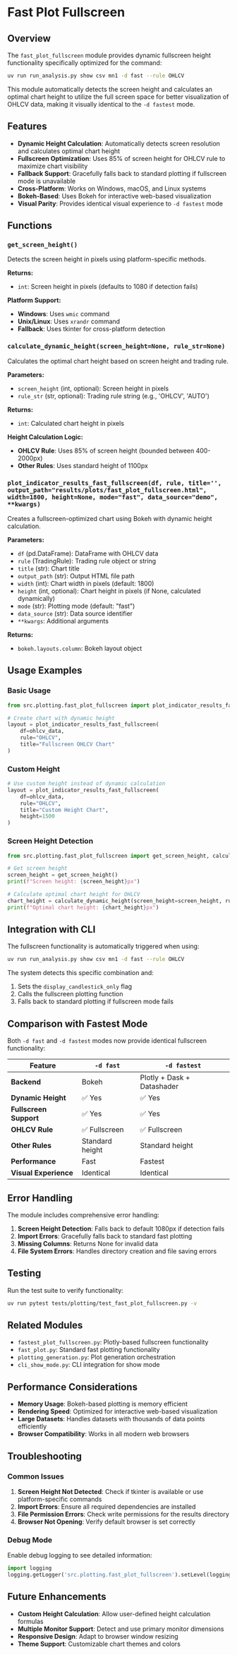 # Fast Plot Fullscreen

## Overview

The `fast_plot_fullscreen` module provides dynamic fullscreen height functionality specifically optimized for the command:

```bash
uv run run_analysis.py show csv mn1 -d fast --rule OHLCV
```

This module automatically detects the screen height and calculates an optimal chart height to utilize the full screen space for better visualization of OHLCV data, making it visually identical to the `-d fastest` mode.

## Features

- **Dynamic Height Calculation**: Automatically detects screen resolution and calculates optimal chart height
- **Fullscreen Optimization**: Uses 85% of screen height for OHLCV rule to maximize chart visibility
- **Fallback Support**: Gracefully falls back to standard plotting if fullscreen mode is unavailable
- **Cross-Platform**: Works on Windows, macOS, and Linux systems
- **Bokeh-Based**: Uses Bokeh for interactive web-based visualization
- **Visual Parity**: Provides identical visual experience to `-d fastest` mode

## Functions

### `get_screen_height()`

Detects the screen height in pixels using platform-specific methods.

**Returns:**
- `int`: Screen height in pixels (defaults to 1080 if detection fails)

**Platform Support:**
- **Windows**: Uses `wmic` command
- **Unix/Linux**: Uses `xrandr` command
- **Fallback**: Uses tkinter for cross-platform detection

### `calculate_dynamic_height(screen_height=None, rule_str=None)`

Calculates the optimal chart height based on screen height and trading rule.

**Parameters:**
- `screen_height` (int, optional): Screen height in pixels
- `rule_str` (str, optional): Trading rule string (e.g., 'OHLCV', 'AUTO')

**Returns:**
- `int`: Calculated chart height in pixels

**Height Calculation Logic:**
- **OHLCV Rule**: Uses 85% of screen height (bounded between 400-2000px)
- **Other Rules**: Uses standard height of 1100px

### `plot_indicator_results_fast_fullscreen(df, rule, title='', output_path="results/plots/fast_plot_fullscreen.html", width=1800, height=None, mode="fast", data_source="demo", **kwargs)`

Creates a fullscreen-optimized chart using Bokeh with dynamic height calculation.

**Parameters:**
- `df` (pd.DataFrame): DataFrame with OHLCV data
- `rule` (TradingRule): Trading rule object or string
- `title` (str): Chart title
- `output_path` (str): Output HTML file path
- `width` (int): Chart width in pixels (default: 1800)
- `height` (int, optional): Chart height in pixels (if None, calculated dynamically)
- `mode` (str): Plotting mode (default: "fast")
- `data_source` (str): Data source identifier
- `**kwargs`: Additional arguments

**Returns:**
- `bokeh.layouts.column`: Bokeh layout object

## Usage Examples

### Basic Usage

```python
from src.plotting.fast_plot_fullscreen import plot_indicator_results_fast_fullscreen

# Create chart with dynamic height
layout = plot_indicator_results_fast_fullscreen(
    df=ohlcv_data,
    rule="OHLCV",
    title="Fullscreen OHLCV Chart"
)
```

### Custom Height

```python
# Use custom height instead of dynamic calculation
layout = plot_indicator_results_fast_fullscreen(
    df=ohlcv_data,
    rule="OHLCV",
    title="Custom Height Chart",
    height=1500
)
```

### Screen Height Detection

```python
from src.plotting.fast_plot_fullscreen import get_screen_height, calculate_dynamic_height

# Get screen height
screen_height = get_screen_height()
print(f"Screen height: {screen_height}px")

# Calculate optimal chart height for OHLCV
chart_height = calculate_dynamic_height(screen_height=screen_height, rule_str="OHLCV")
print(f"Optimal chart height: {chart_height}px")
```

## Integration with CLI

The fullscreen functionality is automatically triggered when using:

```bash
uv run run_analysis.py show csv mn1 -d fast --rule OHLCV
```

The system detects this specific combination and:
1. Sets the `display_candlestick_only` flag
2. Calls the fullscreen plotting function
3. Falls back to standard plotting if fullscreen mode fails

## Comparison with Fastest Mode

Both `-d fast` and `-d fastest` modes now provide identical fullscreen functionality:

| Feature | `-d fast` | `-d fastest` |
|---------|-----------|--------------|
| **Backend** | Bokeh | Plotly + Dask + Datashader |
| **Dynamic Height** | ✅ Yes | ✅ Yes |
| **Fullscreen Support** | ✅ Yes | ✅ Yes |
| **OHLCV Rule** | ✅ Fullscreen | ✅ Fullscreen |
| **Other Rules** | Standard height | Standard height |
| **Performance** | Fast | Fastest |
| **Visual Experience** | Identical | Identical |

## Error Handling

The module includes comprehensive error handling:

1. **Screen Height Detection**: Falls back to default 1080px if detection fails
2. **Import Errors**: Gracefully falls back to standard fast plotting
3. **Missing Columns**: Returns None for invalid data
4. **File System Errors**: Handles directory creation and file saving errors

## Testing

Run the test suite to verify functionality:

```bash
uv run pytest tests/plotting/test_fast_plot_fullscreen.py -v
```

## Related Modules

- `fastest_plot_fullscreen.py`: Plotly-based fullscreen functionality
- `fast_plot.py`: Standard fast plotting functionality
- `plotting_generation.py`: Plot generation orchestration
- `cli_show_mode.py`: CLI integration for show mode

## Performance Considerations

- **Memory Usage**: Bokeh-based plotting is memory efficient
- **Rendering Speed**: Optimized for interactive web-based visualization
- **Large Datasets**: Handles datasets with thousands of data points efficiently
- **Browser Compatibility**: Works in all modern web browsers

## Troubleshooting

### Common Issues

1. **Screen Height Not Detected**: Check if tkinter is available or use platform-specific commands
2. **Import Errors**: Ensure all required dependencies are installed
3. **File Permission Errors**: Check write permissions for the results directory
4. **Browser Not Opening**: Verify default browser is set correctly

### Debug Mode

Enable debug logging to see detailed information:

```python
import logging
logging.getLogger('src.plotting.fast_plot_fullscreen').setLevel(logging.DEBUG)
```

## Future Enhancements

- **Custom Height Calculation**: Allow user-defined height calculation formulas
- **Multiple Monitor Support**: Detect and use primary monitor dimensions
- **Responsive Design**: Adapt to browser window resizing
- **Theme Support**: Customizable chart themes and colors 